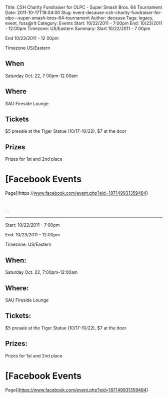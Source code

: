 Title: CSH Charity Fundraiser for OLPC - Super Smash Bros. 64 Tournament
Date: 2011-10-17T18:04:00
Slug: event-decause-csh-charity-fundraiser-for-olpc--super-smash-bros-64-tournament
Author: decause
Tags: legacy, event, foss@rit
Category: Events
Start: 10/22/2011 - 7:00pm
End: 10/23/2011 - 12:00pm
Timezone: US/Eastern
Summary: 
	Start  10/22/2011 - 7 00pm

End  10/23/2011 - 12 00pm

Timezone  US/Eastern

## When 

Saturday Oct. 22, 7 00pm-12 00am

## Where 

SAU Fireside Lounge

## Tickets 

$5 presale at the Tiger Statue (10/17-10/22), $7 at the door

## Prizes 

Prizes for 1st and 2nd place

# [Facebook Events
Page](https //www.facebook.com/event.php?eid=187149931359484)

#

 ... 

---
Start: 10/22/2011 - 7:00pm

End: 10/23/2011 - 12:00pm

Timezone: US/Eastern

## When:

Saturday Oct. 22, 7:00pm-12:00am

## Where:

SAU Fireside Lounge

## Tickets:

$5 presale at the Tiger Statue (10/17-10/22), $7 at the door

## Prizes:

Prizes for 1st and 2nd place

# [Facebook Events
Page](https://www.facebook.com/event.php?eid=187149931359484)

#


